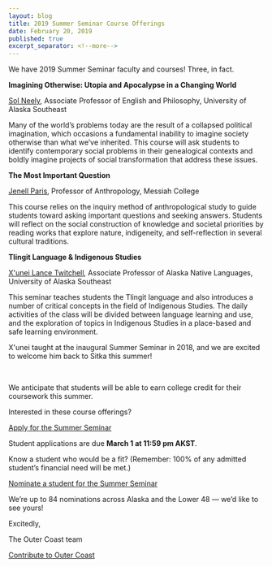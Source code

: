 ```yaml
---
layout: blog
title: 2019 Summer Seminar Course Offerings
date: February 20, 2019
published: true
excerpt_separator: <!--more-->
---
```


We have 2019 Summer Seminar faculty and courses! Three, in fact.

<!--more-->

<strong>Imagining Otherwise: Utopia and Apocalypse in a Changing World</strong>

[Sol Neely](http://www.uas.alaska.edu/dir/sjneely.html), Associate Professor of English and Philosophy, University of Alaska Southeast

Many of the world’s problems today are the result of a collapsed political imagination, which occasions a fundamental inability to imagine society otherwise than what we’ve inherited. This course will ask students to identify contemporary social problems in their genealogical contexts and boldly imagine projects of social transformation that address these issues.

<strong>The Most Important Question</strong>

[Jenell Paris](https://www.messiah.edu/a/academics/facultydir/faculty_profile.php?directoryID=9&entryID=642), Professor of Anthropology, Messiah College

This course relies on the inquiry method of anthropological study to guide students toward asking important questions and seeking answers. Students will reflect on the social construction of knowledge and societal priorities by reading works that explore nature, indigeneity, and self-reflection in several cultural traditions.

<strong>Tlingit Language & Indigenous Studies</strong>

[X'unei Lance Twitchell](http://www.uas.alaska.edu/dir/latwitchell.html), Associate Professor of Alaska Native Languages, University of Alaska Southeast

This seminar teaches students the Tlingit language and also introduces a number of critical concepts in the field of Indigenous Studies. The daily activities of the class will be divided between language learning and use, and the exploration of topics in Indigenous Studies in a place-based and safe learning environment. 

X'unei taught at the inaugural Summer Seminar in 2018, and we are excited to welcome him back to Sitka this summer! 

<br>

We anticipate that students will be able to earn college credit for their coursework this summer.

Interested in these course offerings? 

[Apply for the Summer Seminar](outercoast.org/apply.html)

Student applications are due <strong>March 1 at 11:59 pm AKST</strong>.

Know a student who would be a fit? (Remember: 100% of any admitted student’s financial need will be met.)

[Nominate a student for the Summer Seminar](outercoast.org/nominate.html)

We’re up to 84 nominations across Alaska and the Lower 48 — we’d like to see yours!
 
Excitedly, 

The Outer Coast team 

[Contribute to Outer Coast](outercoast.org/contribute.html)



